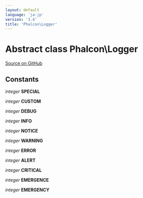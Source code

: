 ```yaml
---
layout: default
language: 'ja-jp'
version: '3.4'
title: 'Phalcon\Logger'
---
```


# Abstract class **Phalcon\Logger**

<a href="https://github.com/phalcon/cphalcon/tree/v3.4.0/phalcon/logger.zep" class="btn btn-default btn-sm">Source on GitHub</a>

## Constants

*integer* **SPECIAL**

*integer* **CUSTOM**

*integer* **DEBUG**

*integer* **INFO**

*integer* **NOTICE**

*integer* **WARNING**

*integer* **ERROR**

*integer* **ALERT**

*integer* **CRITICAL**

*integer* **EMERGENCE**

*integer* **EMERGENCY**